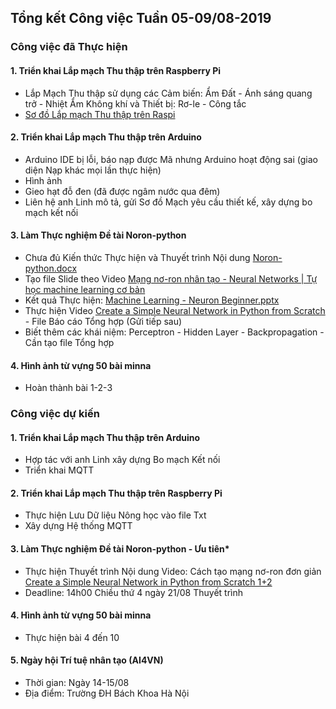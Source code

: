 ## Tổng kết Công việc Tuần 05-09/08-2019

### Công việc đã Thực hiện

#### 1. Triển khai Lắp mạch Thu thập trên Raspberry Pi

- Lắp Mạch Thu thập sử dụng các Cảm biến: Ẩm Đất - Ánh sáng quang trở - Nhiệt Ẩm Không khí và Thiết bị: Rơ-le - Công tắc
- [Sơ đồ Lắp mạch Thu thập trên Raspi](https://drive.google.com/open?id=15l-loSCQve58tXH8hieSeFIFvKbIAOG3)

#### 2. Triển khai Lắp mạch Thu thập trên Arduino

- Arduino IDE bị lỗi, báo nạp được Mã nhưng Arduino hoạt động sai (giao diện Nạp khác mọi lần thực hiện)
- Hình ảnh
- Gieo hạt đỗ đen (đã được ngâm nước qua đêm)
- Liên hệ anh Linh mô tả, gửi Sơ đồ Mạch yêu cầu thiết kế, xây dựng bo mạch kết nối

#### 3. Làm Thực nghiệm Đề tài Noron-python

- Chưa đủ Kiến thức Thực hiện và Thuyết trình Nội dung [Noron-python.docx]()
- Tạo file Slide theo Video [Mạng nơ-ron nhân tạo - Neural Networks | Tự học machine learning cơ bản](https://www.youtube.com/watch?v=EvilOcumRM8)
- Kết quả Thực hiện: [Machine Learning - Neuron Beginner.pptx](https://drive.google.com/open?id=1rOeeWThGEIxiDp612FhFDXsA_QO6N9Nb)
- Thực hiện Video [Create a Simple Neural Network in Python from Scratch](https://www.youtube.com/watch?v=kft1AJ9WVDk) - File Báo cáo Tổng hợp (Gửi tiếp sau)
- Biết thêm các khái niệm: Perceptron - Hidden Layer - Backpropagation - Cần tạo file Tổng hợp

#### 4. Hình ảnh từ vựng 50 bài minna

- Hoàn thành bài 1-2-3

### Công việc dự kiến

#### 1. Triển khai Lắp mạch Thu thập trên Arduino

- Hợp tác với anh Linh xây dựng Bo mạch Kết nối
- Triển khai MQTT

#### 2. Triển khai Lắp mạch Thu thập trên Raspberry Pi

- Thực hiện Lưu Dữ liệu Nông học vào file Txt
- Xây dựng Hệ thống MQTT

#### 3. Làm Thực nghiệm Đề tài Noron-python - Ưu tiên\*

- Thực hiện Thuyết trình Nội dung Video: Cách tạo mạng nơ-ron đơn giản [Create a Simple Neural Network in Python from Scratch 1+2](https://www.youtube.com/watch?v=kft1AJ9WVDk)
- Deadline: 14h00 Chiều thứ 4 ngày 21/08 Thuyết trình

#### 4. Hình ảnh từ vựng 50 bài minna

- Thực hiện bài 4 đến 10

#### 5. Ngày hội Trí tuệ nhân tạo (AI4VN)

- Thời gian: Ngày 14-15/08
- Địa điểm: Trường ĐH Bách Khoa Hà Nội
